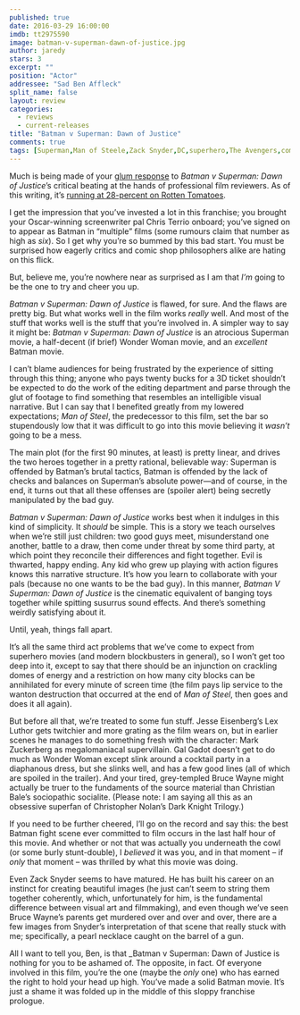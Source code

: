 ```yaml
---
published: true
date: 2016-03-29 16:00:00
imdb: tt2975590
image: batman-v-superman-dawn-of-justice.jpg
author: jaredy
stars: 3
excerpt: ""
position: "Actor"
addressee: "Sad Ben Affleck"
split_name: false
layout: review
categories: 
  - reviews
  - current-releases
title: "Batman v Superman: Dawn of Justice"
comments: true
tags: [Superman,Man of Steele,Zack Snyder,DC,superhero,The Avengers,comics,comic books]
---
```

Much is being made of your [glum response](https://youtu.be/cwXfv25xJUw) to _Batman v Superman: Dawn of Justice_’s critical beating at the hands of professional film reviewers. As of this writing, it’s [running at 28-percent on Rotten Tomatoes](http://www.rottentomatoes.com/m/batman_v_superman_dawn_of_justice/).

I get the impression that you’ve invested a lot in this franchise; you brought your Oscar-winning screenwriter pal Chris Terrio onboard; you’ve signed on to appear as Batman in “multiple” films (some rumours claim that number as high as _six_). So I get why you’re so bummed by this bad start. You must be surprised how eagerly critics and comic shop philosophers alike are hating on this flick. 

But, believe me, you’re nowhere near as surprised as I am that _I’m_ going to be the one to try and cheer you up.

_Batman v Superman: Dawn of Justice_ is flawed, for sure. And the flaws are pretty big. But what works well in the film works _really_ well. And most of the stuff that works well is the stuff that you’re involved in. A simpler way to say it might be: _Batman v Superman: Dawn of Justice_ is an atrocious Superman movie, a half-decent (if brief) Wonder Woman movie, and an _excellent_ Batman movie.  

I can’t blame audiences for being frustrated by the experience of sitting through this thing; anyone who pays twenty bucks for a 3D ticket shouldn’t be expected to do the work of the editing department and parse through the glut of footage to find something that resembles an intelligible visual narrative. But I can say that I benefited greatly from my lowered expectations; _Man of Steel_, the predecessor to this film, set the bar so stupendously low that it was difficult to go into this movie believing it _wasn’t_ going to be a mess. 

The main plot (for the first 90 minutes, at least) is pretty linear, and drives the two heroes together in a pretty rational, believable way: Superman is offended by Batman’s brutal tactics, Batman is offended by the lack of checks and balances on Superman’s absolute power—and of course, in the end, it turns out that all these offenses are (spoiler alert) being secretly manipulated by the bad guy. 

_Batman v Superman: Dawn of Justice_ works best when it indulges in this kind of simplicity. It _should_ be simple. This is a story we teach ourselves when we’re still just children: two good guys meet, misunderstand one another, battle to a draw, then come under threat by some third party, at which point they reconcile their differences and fight together. Evil is thwarted, happy ending. Any kid who grew up playing with action figures knows this narrative structure. It’s how you learn to collaborate with your pals (because no one wants to be the bad guy). In this manner, _Batman V Superman: Dawn of Justice_ is the cinematic equivalent of banging toys together while spitting susurrus sound effects. And there’s something weirdly satisfying about it. 

Until, yeah, things fall apart. 

It’s all the same third act problems that we’ve come to expect from superhero movies (and modern blockbusters in general), so I won’t get too deep into it, except to say that there should be an injunction on crackling domes of energy and a restriction on how many city blocks can be annihilated for every minute of screen time (the film pays lip service to the wanton destruction that occurred at the end of _Man of Steel_, then goes and does it all again). 

But before all that, we’re treated to some fun stuff. Jesse Eisenberg’s Lex Luthor gets twitchier and more grating as the film wears on, but in earlier scenes he manages to do something fresh with the character: Mark Zuckerberg as megalomaniacal supervillain. Gal Gadot doesn’t get to do much as Wonder Woman except slink around a cocktail party in a diaphanous dress, but she slinks well, and has a few good lines (all of which are spoiled in the trailer). And your tired, grey-templed Bruce Wayne might actually be truer to the fundaments of the source material than Christian Bale’s sociopathic socialite. (Please note: I am saying all this as an obsessive superfan of Christopher Nolan’s Dark Knight Trilogy.)

If you need to be further cheered, I’ll go on the record and say this: the best Batman fight scene ever committed to film occurs in the last half hour of this movie. And whether or not that was actually you underneath the cowl (or some burly stunt-double), I _believed_ it was you, and in that moment – if _only_ that moment – was thrilled by what this movie was doing.

Even Zack Snyder seems to have matured. He has built his career on an instinct for creating beautiful images (he just can’t seem to string them together coherently, which, unfortunately for him, is the fundamental difference between visual art and filmmaking), and even though we’ve seen Bruce Wayne’s parents get murdered over and over and over, there are a few images from Snyder’s interpretation of that scene that really stuck with me; specifically, a pearl necklace caught on the barrel of a gun.  

All I want to tell you, Ben, is that _Batman v Superman: Dawn of Justice is nothing for you to be ashamed of. The opposite, in fact. Of everyone involved in this film, you’re the one (maybe the _only_ one) who has earned the right to hold your head up high. You’ve made a solid Batman movie. It’s just a shame it was folded up in the middle of this sloppy franchise prologue.
